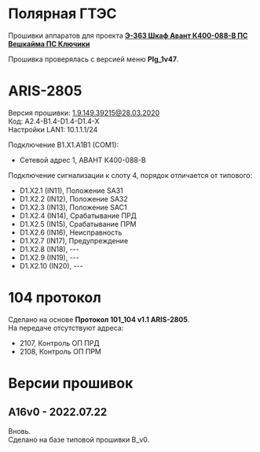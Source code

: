 ﻿Полярная ГТЭС
=============

Прошивки аппаратов для проекта **[Э-363 Шкаф Авант К400-088-В ПС Вешкайма ПС Ключики](Э-363_Шкаф_Авант_К400-088-В_ПС_Вешкайма_ПС_Ключики.pdf)**

Прошивка проверялась с версией меню **PIg_1v47**.


# ARIS-2805

Версия прошивки: 1.9.149.39215@28.03.2020  
Код: A2.4-B1.4-D1.4-D1.4-X  
Настройки LAN1: 10.1.1.1/24

Подключение B1.X1.A1B1 (COM1):
- Сетевой адрес 1, АВАНТ К400-088-В

Подключение сигнализации к слоту 4, порядок отличается от типового:
- D1.X2.1 (IN11), Положение SA31
- D1.X2.2 (IN12), Положение SA32
- D1.X2.3 (IN13), Положение SAC1
- D1.X2.4 (IN14), Срабатывание ПРД
- D1.X2.5 (IN15), Срабатывание ПРМ
- D1.X2.6 (IN16), Неисправность
- D1.X2.7 (IN17), Предупреждение
- D1.X2.8 (IN18), ---
- D1.X2.9 (IN19), ---
- D1.X2.10 (IN20), ---


# 104 протокол

Сделано на основе **Протокол 101_104 v1.1 ARIS-2805**.  
На передаче отсутствуют адреса:
- 2107, Контроль ОП ПРД
- 2108, Контроль ОП ПРМ


# Версии прошивок

## A16v0 - 2022.07.22

Вновь.  
Сделано на базе типовой прошивки В_v0.

